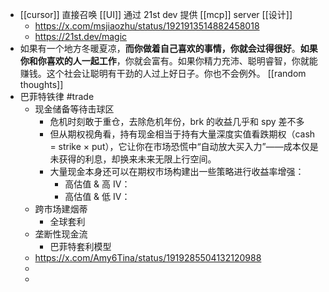 - [[cursor]] 直接召唤 [[UI]] 通过 21st dev 提供 [[mcp]] server [[设计]]
	- https://x.com/msjiaozhu/status/1921913514882458018
	- https://21st.dev/magic
- 如果有一个地方冬暖夏凉，**而你做着自己喜欢的事情，你就会过得很好**。**如果你和你喜欢的人一起工作**，你就会富有。如果你精力充沛、聪明睿智，你就能赚钱。这个社会让聪明有干劲的人过上好日子。你也不会例外。 [[random thoughts]]
- 巴菲特铁律 #trade
	- 现金储备等待击球区
		- 危机时刻敢于重仓，去除危机年份，brk 的收益几乎和 spy 差不多
		- 但从期权视角看，持有现金相当于持有大量深度实值看跌期权（cash = strike × put），它让你在市场恐慌中“自动放大买入力”——成本仅是未获得的利息，却换来未来无限上行空间。
		- 大量现金本身还可以在期权市场构建出一些策略进行收益率增强：
			- 高估值 & 高 IV：
			- 高估值 & 低 IV：
	- 跨市场建烟蒂
		- 全球套利
	- 垄断性现金流
		- 巴菲特套利模型
	- https://x.com/Amy6Tina/status/1919285504132120988
	-
	-